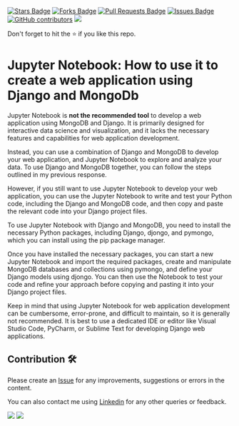 <a href="https://github.com/drshahizan/special-topic-data-engineering/stargazers"><img src="https://img.shields.io/github/stars/drshahizan/special-topic-data-engineering" alt="Stars Badge"/></a>
<a href="https://github.com/drshahizan/special-topic-data-engineering/network/members"><img src="https://img.shields.io/github/forks/drshahizan/special-topic-data-engineering" alt="Forks Badge"/></a>
<a href="https://github.com/drshahizan/special-topic-data-engineering/pulls"><img src="https://img.shields.io/github/issues-pr/drshahizan/special-topic-data-engineering" alt="Pull Requests Badge"/></a>
<a href="https://github.com/drshahizan/special-topic-data-engineering/issues"><img src="https://img.shields.io/github/issues/drshahizan/special-topic-data-engineering" alt="Issues Badge"/></a>
<a href="https://github.com/drshahizan/special-topic-data-engineering/graphs/contributors"><img alt="GitHub contributors" src="https://img.shields.io/github/contributors/drshahizan/special-topic-data-engineering?color=2b9348"></a>
![](https://visitor-badge.glitch.me/badge?page_id=drshahizan/special-topic-data-engineering)

Don't forget to hit the :star: if you like this repo.

# Jupyter Notebook: How to use it to create a web application using Django and MongoDb

Jupyter Notebook is **not the recommended tool** to develop a web application using MongoDB and Django. It is primarily designed for interactive data science and visualization, and it lacks the necessary features and capabilities for web application development.

Instead, you can use a combination of Django and MongoDB to develop your web application, and Jupyter Notebook to explore and analyze your data. To use Django and MongoDB together, you can follow the steps outlined in my previous response.

However, if you still want to use Jupyter Notebook to develop your web application, you can use the Jupyter Notebook to write and test your Python code, including the Django and MongoDB code, and then copy and paste the relevant code into your Django project files.

To use Jupyter Notebook with Django and MongoDB, you need to install the necessary Python packages, including Django, djongo, and pymongo, which you can install using the pip package manager.

Once you have installed the necessary packages, you can start a new Jupyter Notebook and import the required packages, create and manipulate MongoDB databases and collections using pymongo, and define your Django models using djongo. You can then use the Notebook to test your code and refine your approach before copying and pasting it into your Django project files.

Keep in mind that using Jupyter Notebook for web application development can be cumbersome, error-prone, and difficult to maintain, so it is generally not recommended. It is best to use a dedicated IDE or editor like Visual Studio Code, PyCharm, or Sublime Text for developing Django web applications.

## Contribution 🛠️
Please create an [Issue](https://github.com/drshahizan/special-topic-data-engineering/issues) for any improvements, suggestions or errors in the content.

You can also contact me using [Linkedin](https://www.linkedin.com/in/drshahizan/) for any other queries or feedback.

![](https://komarev.com/ghpvc/?username=drshahizan&label=Views&color=0e75b6&style=flat)
![](https://hit.yhype.me/github/profile?user_id=81284918)


